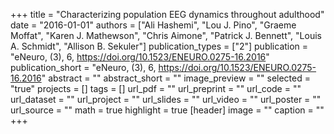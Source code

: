 +++
title = "Characterizing population EEG dynamics throughout adulthood"
date = "2016-01-01"
authors = ["Ali Hashemi", "Lou J. Pino", "Graeme Moffat", "Karen J. Mathewson", "Chris Aimone", "Patrick J. Bennett", "Louis A. Schmidt", "Allison B. Sekuler"]
publication_types = ["2"]
publication = "eNeuro, (3), 6, https://doi.org/10.1523/ENEURO.0275-16.2016"
publication_short = "eNeuro, (3), 6, https://doi.org/10.1523/ENEURO.0275-16.2016"
abstract = ""
abstract_short = ""
image_preview = ""
selected = "true"
projects = []
tags = []
url_pdf = ""
url_preprint = ""
url_code = ""
url_dataset = ""
url_project = ""
url_slides = ""
url_video = ""
url_poster = ""
url_source = ""
math = true
highlight = true
[header]
image = ""
caption = ""
+++
